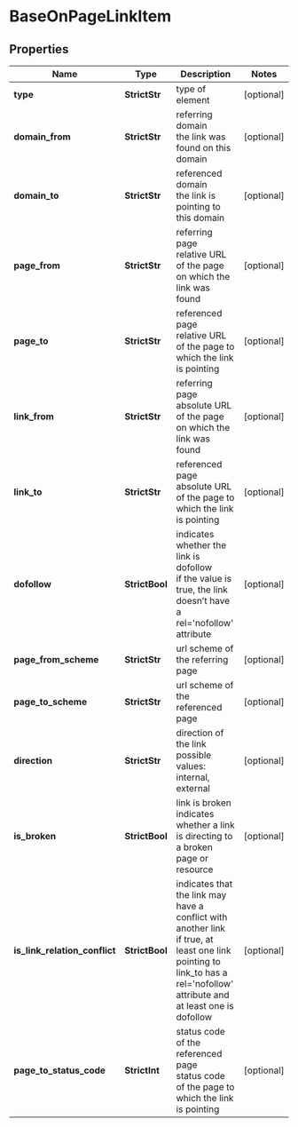 # BaseOnPageLinkItem


## Properties

| Name | Type | Description | Notes |
|------------ | ------------- | ------------- | -------------|
**type** | **StrictStr** | type of element |[optional]|
**domain_from** | **StrictStr** | referring domain<br>the link was found on this domain |[optional]|
**domain_to** | **StrictStr** | referenced domain<br>the link is pointing to this domain |[optional]|
**page_from** | **StrictStr** | referring page<br>relative URL of the page on which the link was found |[optional]|
**page_to** | **StrictStr** | referenced page<br>relative URL of the page to which the link is pointing |[optional]|
**link_from** | **StrictStr** | referring page<br>absolute URL of the page on which the link was found |[optional]|
**link_to** | **StrictStr** | referenced page<br>absolute URL of the page to which the link is pointing |[optional]|
**dofollow** | **StrictBool** | indicates whether the link is dofollow<br>if the value is true, the link doesn’t have a rel='nofollow' attribute |[optional]|
**page_from_scheme** | **StrictStr** | url scheme of the referring page |[optional]|
**page_to_scheme** | **StrictStr** | url scheme of the referenced page |[optional]|
**direction** | **StrictStr** | direction of the link<br>possible values: internal, external |[optional]|
**is_broken** | **StrictBool** | link is broken<br>indicates whether a link is directing to a broken page or resource |[optional]|
**is_link_relation_conflict** | **StrictBool** | indicates that the link may have a conflict with another link<br>if true, at least one link pointing to link_to has a rel='nofollow' attribute and at least one is dofollow |[optional]|
**page_to_status_code** | **StrictInt** | status code of the referenced page<br>status code of the page to which the link is pointing |[optional]|